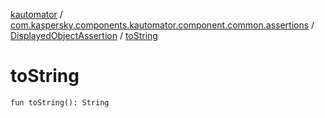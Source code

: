 [kautomator](../../index.md) / [com.kaspersky.components.kautomator.component.common.assertions](../index.md) / [DisplayedObjectAssertion](index.md) / [toString](./to-string.md)

# toString

`fun toString(): String`
